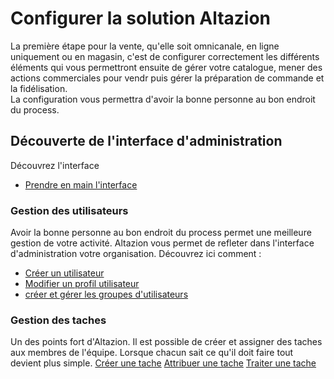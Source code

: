 # Configurer la solution Altazion

La première étape pour la vente, qu'elle soit omnicanale, en ligne uniquement ou en magasin, c'est de configurer correctement les différents éléments qui vous permettront ensuite de gérer votre catalogue, mener des actions commerciales pour vendr puis gérer la préparation de commande et la fidélisation.  
La configuration vous permettra d'avoir la bonne personne au bon endroit du process.

## Découverte de l'interface d'administration

Découvrez l'interface
- [Prendre en main l'interface](https://aide.altazion.com/fr-frv2/configurer/first-step-interface.html)

### Gestion des utilisateurs
Avoir la bonne personne au bon endroit du process permet une meilleure gestion de votre activité. Altazion vous permet de refleter dans l'interface d'administration votre organisation. 
Découvrez ici comment : 
- [Créer un utilisateur](https://aide.altazion.com/fr-frv2/configurer/utilisateurs/creer-compte.html)
- [Modifier un profil utilisateur](https://aide.altazion.com/fr-frv2/configurer/utilisateurs/modifier-profil.html)
- [créer et gérer les groupes d'utilisateurs](https://aide.altazion.com/fr-frv2/gerer/configurer/utilisateurs/add-group.html)

### Gestion des taches
Un des points fort d'Altazion. Il est possible de créer et assigner des taches aux membres de l'équipe. Lorsque chacun sait ce qu'il doit faire tout devient plus simple. 
[Créer une tache](https://aide.altazion.com/fr-frv2/configurer/taches/edit-tasks.html)
[Attribuer une tache](https://aide.altazion.com/fr-frv2/configurer/taches/attribuer-task.html)
[Traiter une tache](https://aide.altazion.com/fr-frv2/configurer/taches/use-tasks.html)

